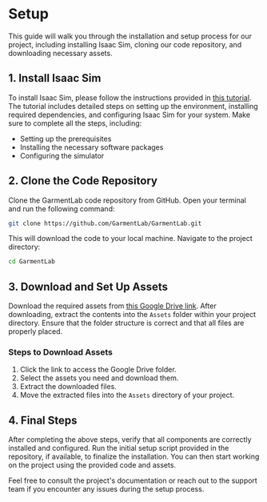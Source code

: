 # Setup

This guide will walk you through the installation and setup process for our project, including installing Isaac Sim, cloning our code repository, and downloading necessary assets.

## 1. Install Isaac Sim

To install Isaac Sim, please follow the instructions provided in [this tutorial](https://developer.nvidia.com/isaac-sim). The tutorial includes detailed steps on setting up the environment, installing required dependencies, and configuring Isaac Sim for your system. Make sure to complete all the steps, including:

- Setting up the prerequisites
- Installing the necessary software packages
- Configuring the simulator

## 2. Clone the Code Repository

Clone the GarmentLab code repository from GitHub. Open your terminal and run the following command:

```bash
git clone https://github.com/GarmentLab/GarmentLab.git
```

This will download the code to your local machine. Navigate to the project directory:

```bash
cd GarmentLab
```

## 3. Download and Set Up Assets

Download the required assets from [this Google Drive link](https://drive.google.com/drive/folders/1CqJILIK8VQ-RCuLa_aFN-WtYTbovpFga?usp=sharing). After downloading, extract the contents into the `Assets` folder within your project directory. Ensure that the folder structure is correct and that all files are properly placed.

### Steps to Download Assets

1. Click the link to access the Google Drive folder.
2. Select the assets you need and download them.
3. Extract the downloaded files.
4. Move the extracted files into the `Assets` directory of your project.

## 4. Final Steps

After completing the above steps, verify that all components are correctly installed and configured. Run the initial setup script provided in the repository, if available, to finalize the installation. You can then start working on the project using the provided code and assets.

Feel free to consult the project's documentation or reach out to the support team if you encounter any issues during the setup process.
